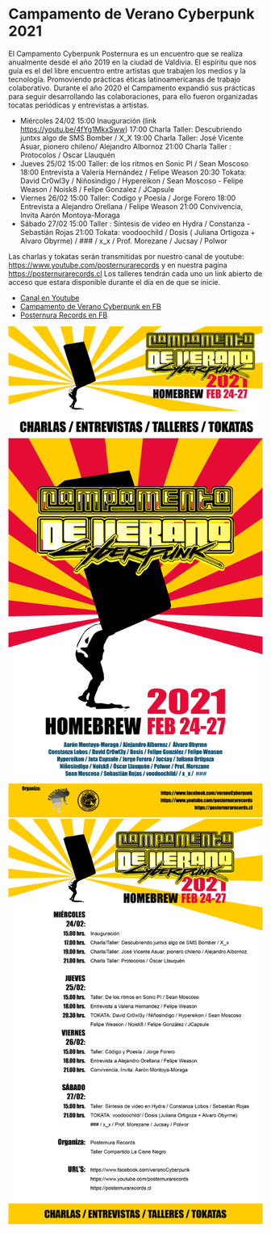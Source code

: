 # Campamento de Verano Cyberpunk 2021

El Campamento Cyberpunk Posternura es un encuentro que se realiza anualmente desde el año 2019 en la ciudad de Valdivia. El espíritu que nos guía es el del libre encuentro entre artistas que trabajen los medios y la tecnología. Promoviendo prácticas éticas latinoamericanas de trabajo colaborativo. Durante el año 2020 el Campamento expandió sus prácticas para seguir desarrollando las colaboraciones, para ello fueron organizadas tocatas periódicas y entrevistas a artistas.

- Miércoles 24/02
15:00 Inauguración (link https://youtu.be/4fYg1MkxSww)
17:00 Charla Taller: Descubriendo juntxs algo de SMS Bomber / X_X
19:00 Charla Taller: José Vicente Asuar, pionero chileno/ Alejandro Albornoz
21:00 Charla Taller : Protocolos / Oscar Llauquén
- Jueves 25/02
15:00 Taller: de los ritmos en Sonic PI / Sean Moscoso
18:00 Entrevista a Valeria Hernández / Felipe Weason
20:30 Tokata: David Cr0wl3y / Niñosindigo / Hypereikon / Sean Moscoso - Felipe Weason / Noisk8 / Felipe Gonzalez / JCapsule
- Viernes 26/02
15:00 Taller: Codigo y Poesía / Jorge Forero
18:00 Entrevista a Alejandro Orellana / Felipe Weason
21:00 Convivencia, Invita Aarón Montoya-Moraga
- Sábado 27/02
15:00 Taller : Síntesis de video en Hydra / Constanza - Sebastián Rojas
21:00 Tokata: voodoochild / Dosis ( Juliana Ortigoza + Alvaro Obyrme) / ### / x_x / Prof. Morezane / Jucsay / Polwor

Las charlas y tokatas serán transmitidas por nuestro canal de youtube:
https://www.youtube.com/posternurarecords y en nuestra pagina https://posternurarecords.cl
Los talleres tendrán cada uno un link abierto de acceso que estara disponible durante el día en de que se inicie.


- [Canal en Youtube](https://www.youtube.com/posternurarecords)
- [Campamento de Verano Cyberpunk en FB](https://www.facebook.com/veranoCyberpunk)
- [Posternura Records en FB](https://www.facebook.com/posternurarecords/)

![campamento banner](banner.png)
![campamento flayer](flayer.png)
![campamento programa](programa.png)


